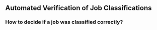 ## Automated Verification of Job Classifications
### How to decide if a job was classified correctly?
